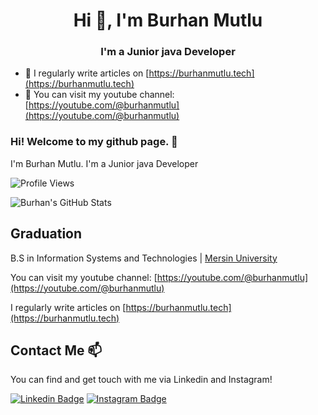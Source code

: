 <h1 align="center">Hi 👋, I'm Burhan Mutlu</h1>
<h3 align="center">I'm a Junior java Developer</h3>

- 📝 I regularly write articles on [https://burhanmutlu.tech](https://burhanmutlu.tech)
- 🎥 You can visit my youtube channel: [https://youtube.com/@burhanmutlu](https://youtube.com/@burhanmutlu)




</p>

### Hi! Welcome to my github page. 👋


I'm Burhan Mutlu. I'm a Junior java Developer

![Profile Views](https://komarev.com/ghpvc/?username=burhanmutlu)

![Burhan's GitHub Stats](https://github-readme-stats.vercel.app/api?username=burhanmutlu&show_icons=true)

## Graduation

B.S in Information Systems and Technologies |  [Mersin University](https://www.mersin.edu.tr/)


You can visit my youtube channel: [https://youtube.com/@burhanmutlu](https://youtube.com/@burhanmutlu)

I regularly write articles on [https://burhanmutlu.tech](https://burhanmutlu.tech)


## Contact Me 📫

You can find and get touch with me via Linkedin and Instagram!

[![Linkedin Badge](https://img.shields.io/badge/burhanmutlu-follow%20on%20linkedin-blue?style=for-the-badge&logo=linkedin)](https://www.linkedin.com/in/burhanmutlu/)
[![Instagram Badge](https://img.shields.io/badge/kodailesi-follow%20on%20instagram-blue?style=for-the-badge&logo=instagram)](https://instagram.com/kodailesi/)

